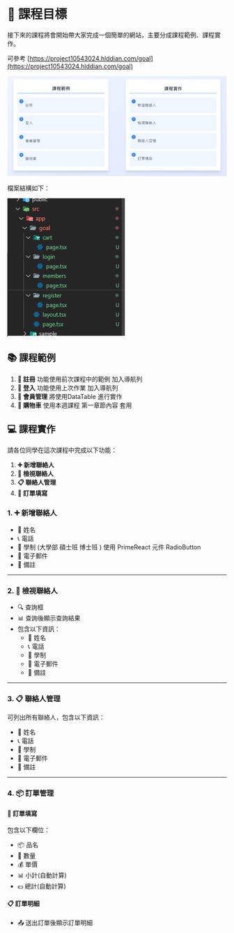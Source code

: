 # 🎯 課程目標

接下來的課程將會開始帶大家完成一個簡單的網站，主要分成課程範例、課程實作。

可參考 [https://project10543024.hlddian.com/goal](https://project10543024.hlddian.com/goal)

![1748182333005](course/week4/image/Content/1748182333005.png)

檔案結構如下：

![1748177654758](course/week4/image/Content/1748177654758.png)

## 📚 課程範例

1. **👤 註冊** 功能使用前次課程中的範例 加入導航列
2. **🔑 登入** 功能使用上次作業 加入導航列
3. **👥 會員管理** 將使用DataTable 進行實作
4. **🛒 購物車** 使用本週課程 第一章節內容 套用

## 💻 課程實作

請各位同學在這次課程中完成以下功能：

1. **➕ 新增聯絡人**
2. **👀 檢視聯絡人**
3. **📋 聯絡人管理**
4. **📝 訂單填寫**

### 1. ➕ 新增聯絡人

- 📝 姓名
- 📞 電話
- 👥 學制 (大學部 碩士班 博士班 ) 使用 PrimeReact 元件 RadioButton
- 📧 電子郵件
- 📝 備註

---

### 2. 👀 檢視聯絡人

- 🔍 查詢框
- 📊 查詢後顯示查詢結果
- 包含以下資訊：
  - 📝 姓名
  - 📞 電話
  - 👥 學制
  - 📧 電子郵件
  - 📝 備註

---

### 3. 📋 聯絡人管理

可列出所有聯絡人，包含以下資訊：

- 📝 姓名
- 📞 電話
- 👥 學制
- 📧 電子郵件
- 📝 備註

---

### 4. 📦 訂單管理

#### 📝 訂單填寫

包含以下欄位：

- 📦 品名
- 🔢 數量
- 💰 單價
- 📊 小計(自動計算)
- 💵 總計(自動計算)

#### 📋 訂單明細

- 📤 送出訂單後顯示訂單明細
